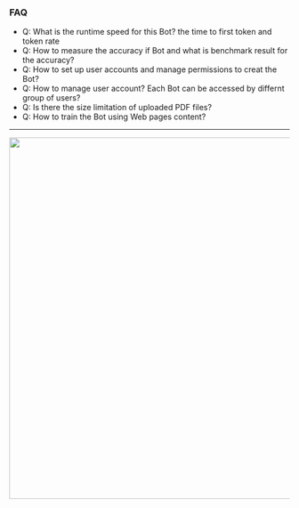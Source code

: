 ### FAQ

* Q: What is the runtime speed for this Bot? the time to first token and token rate
* Q: How to measure the accuracy if Bot and what is benchmark result for the accuracy?
* Q: How to set up user accounts and manage permissions to creat the Bot?
* Q: How to manage user account? Each Bot can be accessed by differnt group of users?
* Q: Is there the size limitation of uploaded PDF files?
* Q: How to train the Bot using Web pages content?


---

<img src="https://github.com/user-attachments/assets/f456ee2c-d3f5-41bf-a15d-bdbf4badf633" width=650>
